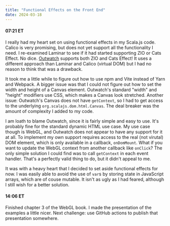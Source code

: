 ```yaml
---
title: "Functional Effects on the Front End"
date: 2024-03-18
---
```

#### 07:21 ET

I really had my heart set on using functional effects in my Scala.js code.
Calico is very promising, but does not yet support all the functionality I need.
I re-examined Laminar to see if it had started supporting ZIO or Cats Effect. No dice.
[Outwatch](https://outwatch.github.io/) supports both ZIO and Cats Effect! It uses a different approach than Laminar and Calico
(virtual DOM) but I had no reason to think that was a drawback.

It took me a little while to figure out how to use npm and Vite instead of Yarn and Webpack.
A bigger issue was that I could not figure out how to set the width and height of a Canvas element.
Outwatch's standard "width" and "height" modifiers use CSS, which makes a Canvas look stretched.
Another issue: Outwatch's Canvas does not have `getContext`, so I had to get access to the underlying
`org.scalajs.dom.html.Canvas`.
The deal breaker was the amount of complexity I added to my code. 

I am loath to blame Outwatch, since it is fairly simple and easy to use. It's probably fine for the standard dynamic HTML
use case. My use case though is WebGL, and Outwatch does not appear to have any support for it at all.
To implement my own support requires access to the real (not virutal) DOM element, which is only available in a callback,
`onDomMount`. What if you want to update the WebGL context from another callback like `onClick`?
The only simple solution I could find was to call `getContext` in each event handler.
That's a perfectly valid thing to do, but it didn't appeal to me.

It was with a heavy heart that I decided to set aside functional effects for now.
I was easily able to avoid the use of `var`s by storing state in JavaScript arrays, which are of couse mutable.
It isn't as ugly as I had feared, although I still wish for a better solution.

#### 14:06 ET

Finished chapter 3 of the WebGL book. I made the presentation of the examples a little nicer.
Next challenge: use GitHub actions to publish that presentation somewhere.
